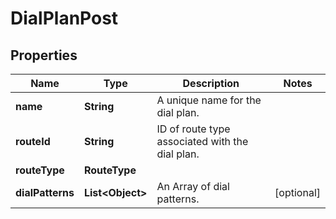 <!--  Copyright 2025 Cisco Systems Inc.

Permission is hereby granted, free of charge, to any person obtaining a copy
of this software and associated documentation files (the "Software"), to deal
in the Software without restriction, including without limitation the rights
to use, copy, modify, merge, publish, distribute, sublicense, and/or sell
copies of the Software, and to permit persons to whom the Software is
furnished to do so, subject to the following conditions:

The above copyright notice and this permission notice shall be included in
all copies or substantial portions of the Software.

THE SOFTWARE IS PROVIDED "AS IS", WITHOUT WARRANTY OF ANY KIND, EXPRESS OR
IMPLIED, INCLUDING BUT NOT LIMITED TO THE WARRANTIES OF MERCHANTABILITY,
FITNESS FOR A PARTICULAR PURPOSE AND NONINFRINGEMENT. IN NO EVENT SHALL THE
AUTHORS OR COPYRIGHT HOLDERS BE LIABLE FOR ANY CLAIM, DAMAGES OR OTHER
LIABILITY, WHETHER IN AN ACTION OF CONTRACT, TORT OR OTHERWISE, ARISING FROM,
OUT OF OR IN CONNECTION WITH THE SOFTWARE OR THE USE OR OTHER DEALINGS IN
THE SOFTWARE.-->


# DialPlanPost


## Properties

| Name | Type | Description | Notes |
|------------ | ------------- | ------------- | -------------|
|**name** | **String** | A unique name for the dial plan. |  |
|**routeId** | **String** | ID of route type associated with the dial plan. |  |
|**routeType** | **RouteType** |  |  |
|**dialPatterns** | **List&lt;Object&gt;** | An Array of dial patterns. |  [optional] |



